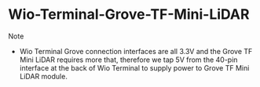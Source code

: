 # Wio-Terminal-Grove-TF-Mini-LiDAR

Note
- Wio Terminal Grove connection interfaces are all 3.3V and the Grove TF Mini LiDAR requires more that, therefore we tap 5V from the 40-pin interface at the back of Wio Terminal to supply power to Grove TF Mini LiDAR module.

